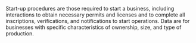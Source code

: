 Start-up procedures are those required to start a business, including interactions to obtain necessary permits and licenses and to complete all inscriptions, verifications, and notifications to start operations. Data are for businesses with specific characteristics of ownership, size, and type of production.